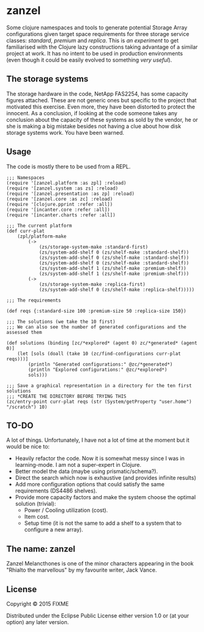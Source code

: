 # zanzel

Some clojure namespaces and tools to generate potential Storage Array configurations given target space requirements for
three storage service classes: _standard_, _premium_ and _replica_. This is *an experiment* to get familiarised
with the Clojure lazy constructions taking advantage of a similar project at work. It has no intent to be used in production
environments (even though it could be easily evolved to something _very useful_).

## The storage systems

The storage hardware in the code, NetApp FAS2254, has some capacity figures attached. These are not generic
ones but specific to the
project that motivated this exercise. Even more, they have been distorted to protect the innocent. As a
conclusion, if looking at the code someone takes any conclusion about the capacity of these systems as sold by the
vendor, he or she is making a big mistake besides not having a clue about how disk storage systems work.
You have been warned.

## Usage

The code is mostly there to be used from a REPL.

    ;;; Namespaces
    (require '[zanzel.platform :as zpl] :reload)
    (require '[zanzel.system :as zs] :reload)
    (require '[zanzel.presentation :as zp] :reload)
    (require '[zanzel.core :as zc] :reload)
    (require '[clojure.pprint :refer :all])
    (require '[incanter.core :refer :all])
    (require '[incanter.charts :refer :all])

    ;;; The current platform
    (def curr-plat
        (zpl/platform-make
            (->
                (zs/storage-system-make :standard-first)
                (zs/system-add-shelf 0 (zs/shelf-make :standard-shelf))
                (zs/system-add-shelf 0 (zs/shelf-make :standard-shelf))
                (zs/system-add-shelf 0 (zs/shelf-make :standard-shelf))
                (zs/system-add-shelf 1 (zs/shelf-make :premium-shelf))
                (zs/system-add-shelf 1 (zs/shelf-make :premium-shelf)))
            (->
                (zs/storage-system-make :replica-first)
                (zs/system-add-shelf 0 (zs/shelf-make :replica-shelf)))))

    ;;; The requirements

    (def reqs {:standard-size 100 :premium-size 50 :replica-size 150})

    ;;; The solutions (we take the 10 first)
    ;;; We can also see the number of generated configurations and the assessed them

    (def solutions (binding [zc/*explored* (agent 0) zc/*generated* (agent 0)]
        (let [sols (doall (take 10 (zc/find-configurations curr-plat reqs)))]
            (println "Generated configurations:" @zc/*generated*)
            (println "Explored configurations:" @zc/*explored*)
            sols)))

    ;;; Save a graphical representation in a directory for the ten first solutions
    ;;; *CREATE THE DIRECTORY BEFORE TRYING THIS
    (zc/entry-point curr-plat reqs (str (System/getProperty "user.home") "/scratch") 10)


## TO-DO

A lot of things. Unfortunately, I have not a lot of time at the moment but it would be nice to:

* Heavily refactor the code. Now it is somewhat messy since I was in learning-mode. I am not a super-expert in
   Clojure.
* Better model the data (maybe using prismatic/schema?).
* Direct the search which now is exhaustive (and provides infinite results)
* Add more configuration options that could satisfy the same requirements (DS4486 shelves).
* Provide more capacity factors and make the system choose the optimal solution (trivial):
    * Power / Cooling utilization (cost).
    * Item cost.
    * Setup time (it is not the same to add a shelf to a system that to configure a new array).

## The name: zanzel

Zanzel Melancthones is one of the minor characters appearing in the book "Rhialto the marvellous" by my favourite
writer, Jack Vance.

## License

Copyright © 2015 FIXME

Distributed under the Eclipse Public License either version 1.0 or (at
your option) any later version.
